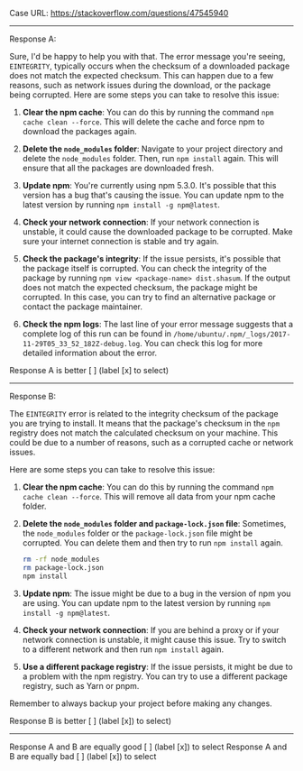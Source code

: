 Case URL: https://stackoverflow.com/questions/47545940

------
Response A:



 Sure, I'd be happy to help you with that. The error message you're seeing, `EINTEGRITY`, typically occurs when the checksum of a downloaded package does not match the expected checksum. This can happen due to a few reasons, such as network issues during the download, or the package being corrupted. Here are some steps you can take to resolve this issue:

1. **Clear the npm cache**: You can do this by running the command `npm cache clean --force`. This will delete the cache and force npm to download the packages again.

2. **Delete the `node_modules` folder**: Navigate to your project directory and delete the `node_modules` folder. Then, run `npm install` again. This will ensure that all the packages are downloaded fresh.

3. **Update npm**: You're currently using npm 5.3.0. It's possible that this version has a bug that's causing the issue. You can update npm to the latest version by running `npm install -g npm@latest`.

4. **Check your network connection**: If your network connection is unstable, it could cause the downloaded package to be corrupted. Make sure your internet connection is stable and try again.

5. **Check the package's integrity**: If the issue persists, it's possible that the package itself is corrupted. You can check the integrity of the package by running `npm view <package-name> dist.shasum`. If the output does not match the expected checksum, the package might be corrupted. In this case, you can try to find an alternative package or contact the package maintainer.

6. **Check the npm logs**: The last line of your error message suggests that a complete log of this run can be found in `/home/ubuntu/.npm/_logs/2017-11-29T05_33_52_182Z-debug.log`. You can check this log for more detailed information about the error.

Response A is better [ ] (label [x] to select)

-------
Response B:

The `EINTEGRITY` error is related to the integrity checksum of the package you are trying to install. It means that the package's checksum in the `npm` registry does not match the calculated checksum on your machine. This could be due to a number of reasons, such as a corrupted cache or network issues.

Here are some steps you can take to resolve this issue:

1. **Clear the npm cache**: You can do this by running the command `npm cache clean --force`. This will remove all data from your npm cache folder.

2. **Delete the `node_modules` folder and `package-lock.json` file**: Sometimes, the `node_modules` folder or the `package-lock.json` file might be corrupted. You can delete them and then try to run `npm install` again. 

    ```bash
    rm -rf node_modules
    rm package-lock.json
    npm install
    ```

3. **Update npm**: The issue might be due to a bug in the version of npm you are using. You can update npm to the latest version by running `npm install -g npm@latest`.

4. **Check your network connection**: If you are behind a proxy or if your network connection is unstable, it might cause this issue. Try to switch to a different network and then run `npm install` again.

5. **Use a different package registry**: If the issue persists, it might be due to a problem with the npm registry. You can try to use a different package registry, such as Yarn or pnpm.

Remember to always backup your project before making any changes.

Response B is better [ ] (label [x]) to select)

-------

Response A and B are equally good [ ] (label [x]) to select
Response A and B are equally bad [ ] (label [x]) to select
